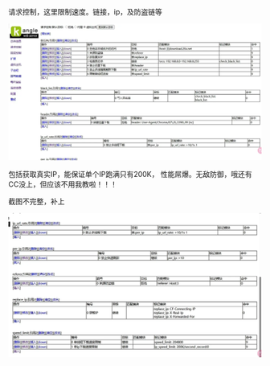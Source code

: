 


请求控制，这里限制速度。链接，ip，及防盗链等



![alt text](./image/下载站最优化设置1.png)


包括获取真实IP，能保证单个IP跑满只有200K，
性能屌爆。无敌防御，哦还有CC没上，但应该不用我教啦！！！


截图不完整，补上


![alt text](./image/下载站最优化设置2.png)

